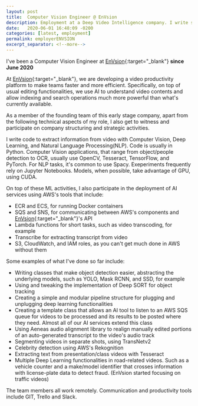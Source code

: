 ```yaml
---
layout: post
title:  Computer Vision Engineer @ EnVsion
description: Employment at a Deep Video Intelligence company. I write software to extract information from video with Computer Vision and Deep Learning.
date:   2020-06-01 16:48:09 -0200
categories: [latest, employment]
permalink: employerENVSION
excerpt_separator: <!--more-->
---
```


I've been a Computer Vision Engineer at [EnVsion](https://www.envsion.io/){:target="_blank"} <b>since June 2020</b>

At [EnVsion](https://www.envsion.io/){:target="_blank"}, we are developing a video productivity platform to make teams faster and more efficient. Specifically, on top of usual editing functionalities, we use AI to understand video contents and allow indexing and search operations much more powerful than what's currently available.

As a member of the founding team of this early stage company, apart from the following technical aspects of my role, I also get to witness and participate on company structuring and strategic activities.

I write code to extract information from video with <span class="skill">Computer Vision</span>, <span class="skill">Deep Learning</span>, and <span class="skill">Natural Language Processing(NLP)</span>. Code is usually in <span class="skill">Python</span>. Computer Vision applications, that range from object/people detection to OCR, usually use <span class="skill">OpenCV</span>, <span class="skill">Tesseract</span>, <span class="skill">TensorFlow</span>, and <span class="skill">PyTorch</span>. For NLP tasks, it's common to use <span class="skill">Spacy</span>. Exeperiments frequently rely on <span class="skill">Jupyter Notebooks</span>. Models, when possible, take advantage of GPU, using <span class="skill">CUDA</span>.

On top of these ML activities, I also participate in the deployment of AI services using <span class="skill">AWS</span>'s tools that include:
* <span class="skill">ECR</span> and <span class="skill">ECS</span>, for running <span class="skill">Docker</span> containers
* <span class="skill">SQS</span> and <span class="skill">SNS</span>, for communicating between <span class="skill">AWS</span>'s components and [EnVsion](https://www.envsion.io/){:target="_blank"}'s API
* <span class="skill">Lambda</span> functions for short tasks, such as video transcoding, for example
* <span class="skill">Transcribe</span> for extracting transcript from video
* <span class="skill">S3</span>, <span class="skill">CloudWatch</span>, and <span class="skill">IAM</span> roles, as you can't get much done in <span class="skill">AWS</span> without them

Some examples of what I've done so far include:
* Writing classes that make object detection easier, abstracting the underlying models, such as <span class="skill">YOLO</span>, <span class="skill">Mask RCNN</span>, and <span class="skill">SSD</span>, for example
* Using and tweaking the implementation of <span class="skill">Deep SORT</span> for object tracking
* Creating a simple and modular pipeline structure for plugging and unplugging deep learning functionalities
* Creating a template class that allows an AI tool to listen to an <span class="skill">AWS</span> <span class="skill">SQS</span> queue for videos to be processed and its results to be posted where they need. Almost all of our AI services extend this class
* Using <span class="skill">Aeneas</span> audio alignment library to realign manually edited portions of an auto-generated transcript to the video's audio track
* Segmenting videos in separate shots, using <span class="skill">TransNetv2</span>
* Celebrity detection using <span class="skill">AWS</span>'s <span class="skill">Rekognition</span>
* Extracting text from presentation/class videos with <span class="skill">Tesseract</span>
* Multiple Deep Learning functionalities in road-related videos. Such as a vehicle counter and a make/model identifier that crosses information with license-plate data to detect fraud. (EnVsion started focusing on traffic videos)

The team members all work remotely. Communication and productivity tools include <span class="skill">GIT</span>, <span class="skill">Trello</span> and <span class="skill">Slack</span>.
<!--more-->
